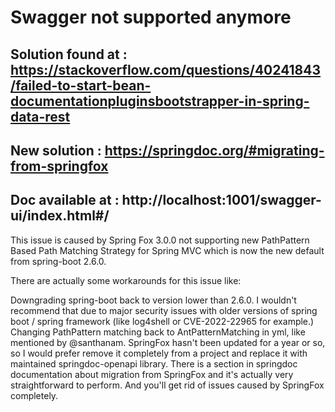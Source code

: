 # Swagger not supported anymore

## Solution found at : https://stackoverflow.com/questions/40241843/failed-to-start-bean-documentationpluginsbootstrapper-in-spring-data-rest

## New solution : https://springdoc.org/#migrating-from-springfox

## Doc available at : http://localhost:1001/swagger-ui/index.html#/

This issue is caused by Spring Fox 3.0.0 not supporting new PathPattern Based Path Matching Strategy for Spring MVC which is now the new default from spring-boot 2.6.0.

There are actually some workarounds for this issue like:

Downgrading spring-boot back to version lower than 2.6.0. I wouldn't recommend that due to major security issues with older versions of spring boot / spring framework (like log4shell or CVE-2022-22965 for example.)
Changing PathPattern matching back to AntPatternMatching in yml, like mentioned by @santhanam.
SpringFox hasn't been updated for a year or so, so I would prefer remove it completely from a project and replace it with maintained springdoc-openapi library. There is a section in springdoc documentation about migration from SpringFox and it's actually very straightforward to perform. And you'll get rid of issues caused by SpringFox completely.